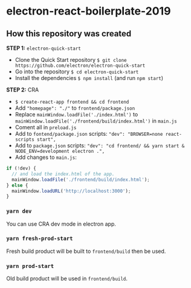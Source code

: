 # electron-react-boilerplate-2019

## How this repository was created

**STEP 1:** `electron-quick-start`

- Clone the Quick Start repository `$ git clone https://github.com/electron/electron-quick-start`
- Go into the repository `$ cd electron-quick-start`
- Install the dependencies `$ npm install` (and run `npm start`)

**STEP 2:** CRA

- `$ create-react-app frontend && cd frontend`
- Add `"homepage": "./"` to `frontend/package.json`
- Replace `mainWindow.loadFile('./index.html')` to `mainWindow.loadFile('./frontend/build/index.html')` in `main.js`
- Coment all in `preload.js`
- Add to `fontend/package.json` scripts: `"dev": "BROWSER=none react-scripts start",`
- Add to `package.json` scripts: `"dev": "cd frontend/ && yarn start & NODE_ENV=development electron .",`
- Add changes to `main.js`:
```javascript
if (!dev) {
  // and load the index.html of the app.
  mainWindow.loadFile('./frontend/build/index.html');
} else {
  mainWindow.loadURL('http://localhost:3000');
}
```

### `yarn dev`
You can use CRA dev mode in electron app.

### `yarn fresh-prod-start`
Fresh build product will be built to `frontend/build` then be used.

### `yarn prod-start`
Old build product will be used in `frontend/build`.
